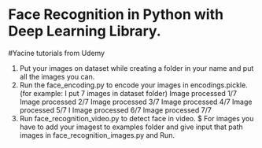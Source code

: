 # Face Recognition in Python with Deep Learning Library.
#Yacine tutorials from Udemy

1. Put your images on dataset while creating a folder in your name and put all the images you can.
2. Run the face_encoding.py to encode your images in encodings.pickle.
    (for example: I put 7 images in dataset folder)
    Image processed 1/7
    Image processed 2/7
    Image processed 3/7
    Image processed 4/7
    Image processed 5/7
I   Image processed 6/7
    Image processed 7/7
3. Run face_recognition_video.py to detect face in video.
$ For images you have to add your imagest to examples folder and give input that path images in  face_recognition_images.py and Run.
